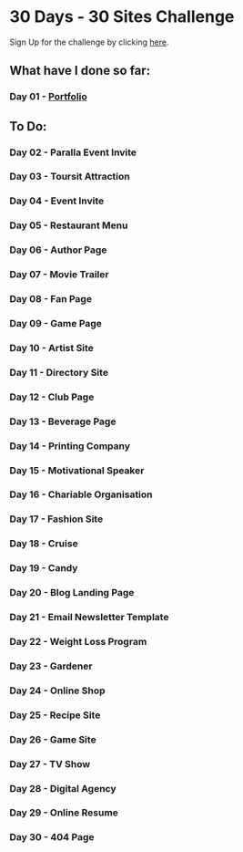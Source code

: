 # 30 Days - 30 Sites Challenge

Sign Up for the challenge by clicking [here](https://www.subscribepage.com/30days30sites).

## What have I done so far:
### Day 01 - [Portfolio](01-portfolio)
## To Do:
### Day 02 - Paralla Event Invite
### Day 03 - Toursit Attraction
### Day 04 - Event Invite
### Day 05 - Restaurant Menu
### Day 06 - Author Page
### Day 07 - Movie Trailer
### Day 08 - Fan Page
### Day 09 - Game Page
### Day 10 - Artist Site
### Day 11 - Directory Site
### Day 12 - Club Page
### Day 13 - Beverage Page 
### Day 14 - Printing Company
### Day 15 - Motivational Speaker
### Day 16 - Chariable Organisation
### Day 17 - Fashion Site
### Day 18 - Cruise
### Day 19 - Candy
### Day 20 - Blog Landing Page
### Day 21 - Email Newsletter Template
### Day 22 - Weight Loss Program
### Day 23 - Gardener
### Day 24 - Online Shop
### Day 25 - Recipe Site
### Day 26 - Game Site
### Day 27 - TV Show
### Day 28 - Digital Agency
### Day 29 - Online Resume
### Day 30 - 404 Page
